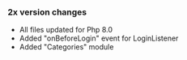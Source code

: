 
### 2x version changes

- All files updated for Php 8.0
- Added "onBeforeLogin" event for LoginListener
- Added "Categories" module